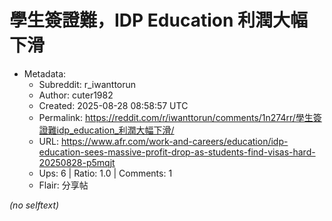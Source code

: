 # 學生簽證難，IDP Education 利潤大幅下滑

- Metadata:
  - Subreddit: r_iwanttorun
  - Author: cuter1982
  - Created: 2025-08-28 08:58:57 UTC
  - Permalink: https://reddit.com/r/iwanttorun/comments/1n274rr/學生簽證難idp_education_利潤大幅下滑/
  - URL: https://www.afr.com/work-and-careers/education/idp-education-sees-massive-profit-drop-as-students-find-visas-hard-20250828-p5mqjt
  - Ups: 6 | Ratio: 1.0 | Comments: 1
  - Flair: 分享帖

_(no selftext)_
